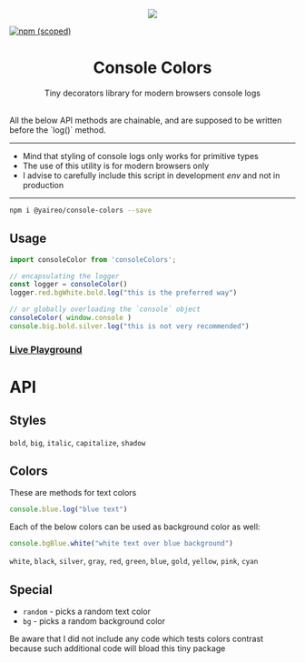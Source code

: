 <p align="center">
    <img src="/demo.png">
<p>
    
[![npm (scoped)](https://img.shields.io/npm/v/@yaireo/console-colors.svg)](https://www.npmjs.com/package/@yaireo/console-colors)
<h1 align="center">
    Console Colors 
</h1>

<p align="center">
Tiny decorators library for modern browsers console logs
</p>

<br>
All the below API methods are chainable, and are supposed to be written before the `log()` method.

----
- Mind that styling of console logs only works for primitive types
- The use of this utility is for modern browsers only
- I advise to carefully include this script in development *env* and not in production
----

```bash 
npm i @yaireo/console-colors --save
```

## Usage

```js
import consoleColor from 'consoleColors';

// encapsulating the logger
const logger = consoleColor() 
logger.red.bgWhite.bold.log("this is the preferred way")

// or globally overloading the `console` object
consoleColor( window.console ) 
console.big.bold.silver.log("this is not very recommended")
```

### [Live Playground](https://d4268d27b69346278c2b60e6c4730a8c.production.codepen.codes)

# API

## Styles

`bold`, `big`, `italic`, `capitalize`, `shadow`

## Colors

These are methods for text colors 

```js  
console.blue.log("blue text")
```

Each of the below colors can be used as background color as well:

```js  
console.bgBlue.white("white text over blue background")
```

`white`, `black`, `silver`, `gray`, `red`, `green`, `blue`, `gold`, `yellow`, `pink`, `cyan`

## Special

- `random` - picks a random text color
- `bg` - picks a random background color

Be aware that I did not include any code which tests colors contrast because such additional code will bload this tiny package
